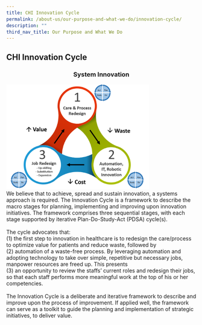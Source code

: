 ```yaml
---
title: CHI Innovation Cycle
permalink: /about-us/our-purpose-and-what-we-do/innovation-cycle/
description: ""
third_nav_title: Our Purpose and What We Do
---
```

<h2> CHI Innovation Cycle</h2>
<h3 style="text-align: center;">System Innovation</h3>
<img alt="cycle" style="width:378px;" src="/images/au_system_innovation.png"><br>
We believe that to achieve, spread and sustain innovation, a systems approach is required. The Innovation Cycle is a framework to describe the macro stages for planning, implementing and improving upon innovation initiatives. The framework comprises three sequential stages, with each stage supported by iterative Plan-Do-Study-Act (PDSA) cycle(s).<br><br>
The cycle advocates that: <br>(1) the first step to innovation in healthcare is to redesign the care/process to optimize value for patients and reduce waste, followed by <br>(2) automation of a waste-free process. By leveraging automation and adopting technology to take over simple, repetitive but necessary jobs, manpower resources are freed up. This presents <br>(3) an opportunity to review the staffs’ current roles and redesign their jobs, so that each staff performs more meaningful work at the top of his or her competencies.<br><br>
The Innovation Cycle is a deliberate and iterative framework to describe and improve upon the process of improvement. If applied well, the framework can serve as a toolkit to guide the planning and implementation of strategic initiatives, to deliver value.